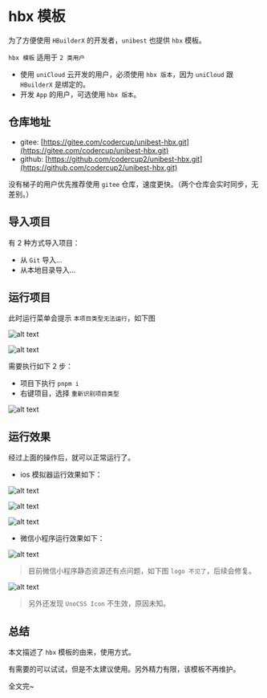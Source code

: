 # hbx 模板

为了方便使用 `HBuilderX` 的开发者，`unibest` 也提供 `hbx` 模板。

`hbx 模板` 适用于 `2 类用户`

- 使用 `uniCloud` 云开发的用户，必须使用 `hbx 版本`，因为 `uniCloud` 跟 `HBuilderX` 是绑定的。
- 开发 `App` 的用户，可选使用 `hbx 版本`。

## 仓库地址

- gitee: [https://gitee.com/codercup/unibest-hbx.git](https://gitee.com/codercup/unibest-hbx.git)
- github: [https://github.com/codercup2/unibest-hbx.git](https://github.com/codercup2/unibest-hbx.git)

没有梯子的用户优先推荐使用 `gitee` 仓库，速度更快。（两个仓库会实时同步，无差别。）

## 导入项目

有 2 种方式导入项目：

- 从 `Git` 导入...
- 从本地目录导入...

## 运行项目

此时运行菜单会提示 `本项目类型无法运行`，如下图

![alt text](./assets/13-1.png)

![alt text](./assets/13-2.png)

需要执行如下 2 步：

- 项目下执行 `pnpm i`
- 右键项目，选择 `重新识别项目类型`

![alt text](./assets/13-3.png)

## 运行效果

经过上面的操作后，就可以正常运行了。

- ios 模拟器运行效果如下：

![alt text](./assets/13-4.png)

![alt text](./assets/13-5.png)

![alt text](./assets/13-6.png)

- 微信小程序运行效果如下：

![alt text](./assets/13-7.png)

> 目前微信小程序静态资源还有点问题，如下图 `logo 不见了`，后续会修复。

![alt text](./assets/13-8.png)

> 另外还发现 `UnoCSS Icon` 不生效，原因未知。

## 总结

本文描述了 `hbx` 模板的由来，使用方式。

有需要的可以试试，但是不太建议使用。另外精力有限，该模板不再维护。

全文完~
